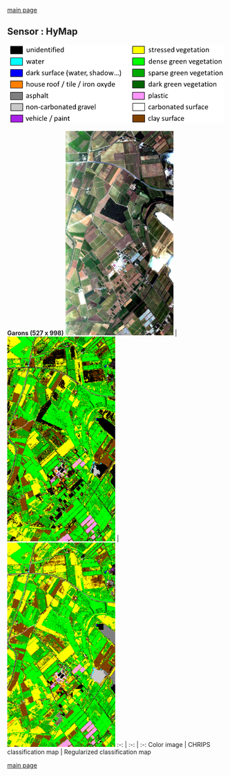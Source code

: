 [main page](index.md)</center>

## Sensor : HyMap

<p align="center">
<img src="Complements/Legende_classif_ligne_v2.png" width="500" />
</p>

**Garons (527 x 998)**
<img src="Images_COULEUR/HyMap_Garons_00_IMAGE.jpg" width="250" /> | <img src="Images_CLASSIF/HyMap_Garons_01_CLASSIF.png" width="250" /> | <img src="Images_REGUL/HyMap_Garons_02_REGUL.png" width="250" />
:-: | :-: | :-:
Color image | CHRIPS classification map | Regularized classification map

[main page](index.md)

